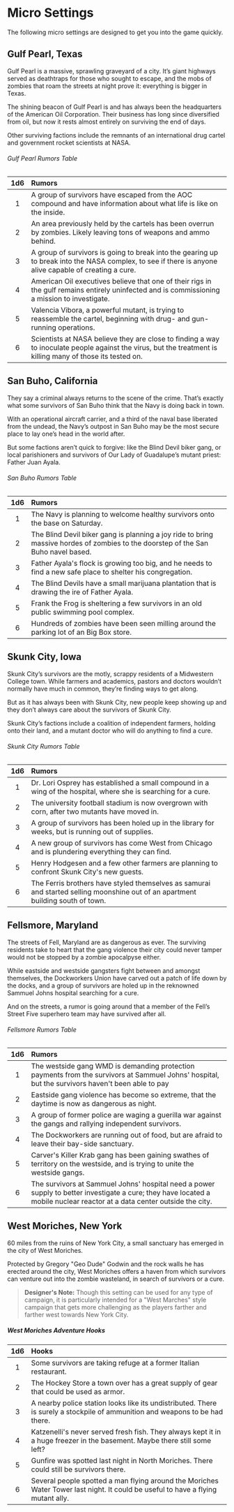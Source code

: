 # Micro Settings
The following micro settings are designed to get you into the game quickly.

## Gulf Pearl, Texas
Gulf Pearl is a massive, sprawling graveyard of a city. It’s giant highways served as deathtraps for those who sought to escape, and the mobs of zombies that roam the streets at night prove it: everything is bigger in Texas.

The shining beacon of Gulf Pearl is and has always been the headquarters of the American Oil Corporation. Their business has long since diversified from oil, but now it rests almost entirely on surviving the end of days. 

Other surviving factions include the remnants of an international drug cartel and government rocket scientists at NASA.

###### Gulf Pearl Rumors Table
| 1d6 | Rumors | 
| :-: | :- |
| 1 | A group of survivors have escaped from the AOC compound and have information about what life is like on the inside.
| 2 | An area previously held by the cartels has been overrun by zombies. Likely leaving tons of weapons and ammo behind.
| 3 | A group of survivors is going to break into the gearing up to break into the NASA complex, to see if there is anyone alive capable of creating a cure.
| 4 | American Oil executives believe that one of their rigs in the gulf remains entirely uninfected and is commissioning a mission to investigate.
| 5 | Valencia Vibora, a powerful mutant, is trying to reassemble the cartel, beginning with drug- and gun-running operations.
| 6 | Scientists at NASA believe they are close to finding a way to inoculate people against the virus, but the treatment is killing many of those its tested on.

## San Buho, California
They say a criminal always returns to the scene of the crime. That’s exactly what some survivors of San Buho think that the Navy is doing back in town.

With an operational aircraft carrier, and a third of the naval base liberated from the undead, the Navy’s outpost in San Buho may be the most secure place to lay one’s head in the world after.

But some factions aren’t quick to forgive: like the Blind Devil biker gang, or local parishioners and survivors of Our Lady of Guadalupe’s mutant priest: Father Juan Ayala.

###### San Buho Rumors Table
| 1d6 | Rumors | 
| :-: | :- |
| 1 | The Navy is planning to welcome healthy survivors onto the base on Saturday.
| 2 | The Blind Devil biker gang is planning a joy ride to bring massive hordes of zombies to the doorstep of the San Buho navel based.
| 3 | Father Ayala's flock is growing too big, and he needs to find a new safe place to shelter his congregation.
| 4 | The Blind Devils have a small marijuana plantation that is drawing the ire of Father Ayala.
| 5 | Frank the Frog is sheltering a few survivors in an old public swimming pool complex.
| 6 | Hundreds of zombies have been seen milling around the parking lot of an Big Box store.

## Skunk City, Iowa
Skunk City’s survivors are the motly, scrappy residents of a Midwestern College town. While farmers and academics, pastors and doctors wouldn’t normally have much in common, they’re finding ways to get along.

But as it has always been with Skunk City, new people keep showing up and they don’t always care about the survivors of Skunk City.

Skunk City’s factions include a coalition of independent farmers, holding onto their land, and a mutant doctor who will do anything to find a cure.

###### Skunk City Rumors Table
| 1d6 | Rumors | 
| :-: | :- |
| 1 | Dr. Lori Osprey has established a small compound in a wing of the hospital, where she is searching for a cure.
| 2 | The university football stadium is now overgrown with corn, after two mutants have moved in.
| 3 | A group of survivors has been holed up in the library for weeks, but is running out of supplies.
| 4 | A new group of survivors has come West from Chicago and is plundering everything they can find.
| 5 | Henry Hodgesen and a few other farmers are planning to confront Skunk City's new guests.
| 6 | The Ferris brothers have styled themselves as samurai and started selling moonshine out of an apartment building south of town.


## Fellsmore, Maryland
The streets of Fell, Maryland are as dangerous as ever.  The surviving residents take to heart that the gang violence their city could never tamper would not be stopped by a zombie apocalpyse either.

While eastside and westside gangsters fight between and amongst themselves, the Dockworkers Union have carved out a patch of life down by the docks, and a group of survivors are holed up in the reknowned Sammuel Johns hospital searching for a cure.

And on the streets, a rumor is going around that a member of the Fell’s Street Five superhero team may have survived after all.

###### Fellsmore Rumors Table
| 1d6 | Rumors | 
| :-: | :- |
| 1 | The westside gang WMD is demanding protection payments from the survivors at Sammuel Johns' hospital, but the survivors haven't been able to pay
| 2 | Eastside gang violence has become so extreme, that the daytime is now as dangerous as night.
| 3 | A group of former police are waging a guerilla war against the gangs and rallying independent survivors.
| 4 | The Dockworkers are running out of food, but are afraid to leave their bay-side sanctuary.
| 5 | Carver's Killer Krab gang has been gaining swathes of territory on the westside, and is trying to unite the westside gangs.
| 6 | The survivors at Sammuel Johns' hospital need a power supply to better investigate a cure; they have located a mobile nuclear reactor at a data center outside the city. 


## West Moriches, New York
60 miles from the ruins of New York City, a small sanctuary has emerged in the city of West Moriches. 

Protected by Gregory "Geo Dude" Godwin and the rock walls he has erected around the city, West Moriches offers a haven from which survivors can venture out into the zombie wasteland, in search of survivors or a cure.

> **Designer's Note:** Though this setting can be used for any type of campaign, it is particularly intended for a "West Marches" style campaign that gets more challenging as the players farther and farther west towards New York City.

##### West Moriches Adventure Hooks
| 1d6 | Hooks | 
| :-: | :- |
| 1 | Some survivors are taking refuge at a former Italian restaurant.
| 2 | The Hockey Store a town over has a great supply of gear that could be used as armor.
| 3 | A nearby police station looks like its undistributed. There is surely a stockpile of ammunition and weapons to be had there.
| 4 | Katzenelli's never served fresh fish. They always kept it in a huge freezer in the basement. Maybe there still some left?
| 5 | Gunfire was spotted last night in North Moriches. There could still be survivors there. 
| 6 | Several people spotted a man flying around the Moriches Water Tower last night. It could be useful to have a flying mutant ally.